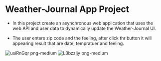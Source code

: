 # Weather-Journal App Project

- In this project create an asynchronous web application that uses the web API and user data to dynamically update the Weather-Journal UI.

- The user enters zip code and the feeling, after click thr button it will appearing result that are date, tempratuer and feeling.


![usiRnGqr png-medium](https://user-images.githubusercontent.com/67427643/124382127-85bc0e80-dcce-11eb-8e04-2154cebfc475.png)
![L3bzzIjy png-medium](https://user-images.githubusercontent.com/67427643/124382128-88b6ff00-dcce-11eb-88cb-526781f66599.png)



